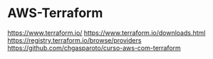 # AWS-Terraform

https://www.terraform.io/
https://www.terraform.io/downloads.html
https://registry.terraform.io/browse/providers
https://github.com/chgasparoto/curso-aws-com-terraform
